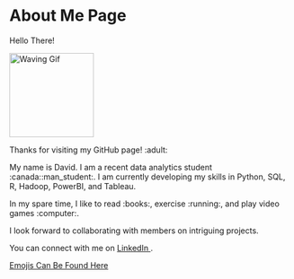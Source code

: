 <!DOCTYPE html>

<html>
  
<head>
  
</head>
  
<body>
 <h1> About Me Page </h1>
 <p> Hello There! </p>
 <img src= "https://media.giphy.com/media/UqGhQEXe4J4ghTTCEi/giphy.gif" width="150x" alt="Waving Gif"> 
 <p> Thanks for visiting my GitHub page! :adult: </p>
 <p> My name is David. I am a recent data analytics student :canada::man_student:. I am currently developing my skills in Python, SQL, R, Hadoop, PowerBI, and Tableau. </p>
 <p> In my spare time, I like to read :books:, exercise :running:, and play video games :computer:. </p>
 <p> I look forward to collaborating with members on intriguing projects. </p>
 <p> You can connect with me on <a href= https://www.linkedin.com/in/davidlamcanada> LinkedIn </a>. </p>
</body>
  
</html>

<a href="https://github.com/ikatyang/emoji-cheat-sheet"> Emojis Can Be Found Here </a>
<!--


<!--
**davidlamcanada/davidlamcanada** is a ✨ _special_ ✨ repository because its `README.md` (this file) appears on your GitHub profile.

Here are some ideas to get you started:

- 🔭 I’m currently working on ...
- 🌱 I’m currently learning ...
- 👯 I’m looking to collaborate on ...
- 🤔 I’m looking for help with ...
- 💬 Ask me about ...
- 📫 How to reach me: ...
- 😄 Pronouns: ...
- ⚡ Fun fact: ...
-->
